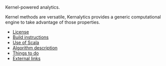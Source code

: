 Kernel-powered analytics.

Kernel methods are versatile, Kernalytics provides a generic computational engine to take advantage of those properties.

- [License](LICENSE)
- [Build instructions](kernalytics/doc/build.md)
- [Use of Scala](kernalytics/doc/scala.md)
- [Algorithm description](kernalytics/doc/algoDesc.md)
- [Things to do](TODO.md)
- [External links](kernalytics/doc/links.md)
